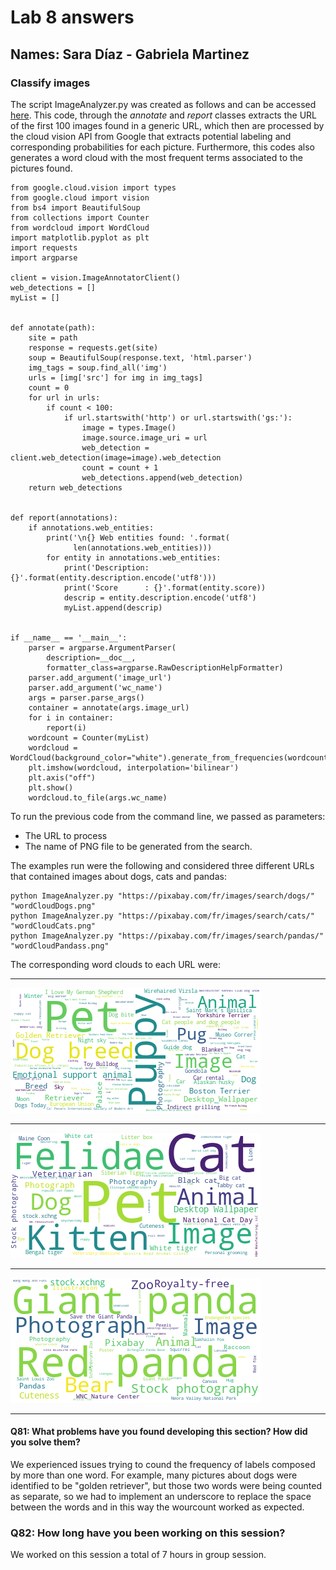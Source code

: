 # Lab 8 answers

## Names: Sara Díaz - Gabriela Martinez

### Classify images

The script ImageAnalyzer.py was created as follows and can be accessed [here](https://github.com/mgmartinezl/CLOUD-COMPUTING-CLASS-2019/blob/master/Labs-solutions/Lab8/cloud-vision/ImageAnalyzer.py). This code, through the _annotate_ and _report_ classes extracts the URL of the first 100 images found in a generic URL, which then are processed by the cloud vision API from Google that extracts potential labeling and corresponding probabilities for each picture. Furthermore, this codes also generates a word cloud with the most frequent terms associated to the pictures found.

```
from google.cloud.vision import types
from google.cloud import vision
from bs4 import BeautifulSoup
from collections import Counter
from wordcloud import WordCloud
import matplotlib.pyplot as plt
import requests
import argparse

client = vision.ImageAnnotatorClient()
web_detections = []
myList = []


def annotate(path):
    site = path
    response = requests.get(site)
    soup = BeautifulSoup(response.text, 'html.parser')
    img_tags = soup.find_all('img')
    urls = [img['src'] for img in img_tags]
    count = 0
    for url in urls:
        if count < 100:
            if url.startswith('http') or url.startswith('gs:'):
                image = types.Image()
                image.source.image_uri = url
                web_detection = client.web_detection(image=image).web_detection
                count = count + 1
                web_detections.append(web_detection)
    return web_detections


def report(annotations):
    if annotations.web_entities:
        print('\n{} Web entities found: '.format(
              len(annotations.web_entities)))
        for entity in annotations.web_entities:
            print('Description: {}'.format(entity.description.encode('utf8')))
            print('Score      : {}'.format(entity.score))
            descrip = entity.description.encode('utf8')
            myList.append(descrip)


if __name__ == '__main__':
    parser = argparse.ArgumentParser(
        description=__doc__,
        formatter_class=argparse.RawDescriptionHelpFormatter)
    parser.add_argument('image_url')
    parser.add_argument('wc_name')
    args = parser.parse_args()
    container = annotate(args.image_url)
    for i in container:
        report(i)
    wordcount = Counter(myList)
    wordcloud = WordCloud(background_color="white").generate_from_frequencies(wordcount)
    plt.imshow(wordcloud, interpolation='bilinear')
    plt.axis("off")
    plt.show()
    wordcloud.to_file(args.wc_name)
```

To run the previous code from the command line, we passed as parameters:
* The URL to process
* The name of PNG file to be generated from the search.

The examples run were the following and considered three different URLs that contained images about dogs, cats and pandas:  
```
python ImageAnalyzer.py "https://pixabay.com/fr/images/search/dogs/" "wordCloudDogs.png"
python ImageAnalyzer.py "https://pixabay.com/fr/images/search/cats/" "wordCloudCats.png"
python ImageAnalyzer.py "https://pixabay.com/fr/images/search/pandas/" "wordCloudPandass.png"
```

The corresponding word clouds to each URL were:  
***
![Dogs](https://github.com/mgmartinezl/CLOUD-COMPUTING-CLASS-2019/blob/master/Labs-solutions/Lab8/cloud-vision/wordCloudDogs.png)
***
![Cats](https://github.com/mgmartinezl/CLOUD-COMPUTING-CLASS-2019/blob/master/Labs-solutions/Lab8/cloud-vision/wordCloudCats.png)  
***
![Pandas](https://github.com/mgmartinezl/CLOUD-COMPUTING-CLASS-2019/blob/master/Labs-solutions/Lab8/cloud-vision/wordCloudPandas.png)  
***

#### Q81: What problems have you found developing this section? How did you solve them? 
We experienced issues trying to cound the frequency of labels composed by more than one word. For example, many pictures about dogs were identified to be "golden retriever", but those two words were being counted as separate, so we had to implement an underscore to replace the space between the words and in this way the wourcount worked as expected.

### Q82: How long have you been working on this session?
We worked on this session a total of 7 hours in group session.
